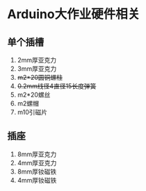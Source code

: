 # Arduino大作业硬件相关

## 单个插槽

1. 2mm厚亚克力
2. 3mm厚亚克力
3. ~~m2*20圆铜螺柱~~
4. ~~0.2mm线径4直径15长度弹簧~~
5. m2*20螺丝
6. m2螺帽
7. m10引磁片

## 插座

1. 8mm厚亚克力
2. 4mm厚亚克力
3. 8mm厚钕磁铁
4. 4mm厚钕磁铁

